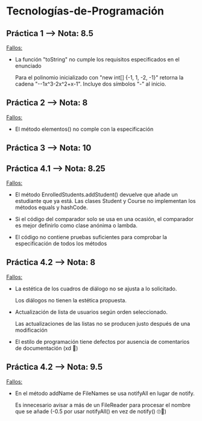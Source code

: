 # Tecnologías-de-Programación


## Práctica 1 --> Nota: 8.5

<ins>Fallos:</ins>

- La función "toString" no cumple los requisitos especificados en el enunciado
  
  Para el polinomio inicializado con "new int[] {-1, 1, -2, -1}" retorna la cadena "--1x^3-2x^2+x-1". Incluye dos símbolos "-" al inicio.
  

## Práctica 2 --> Nota: 8

<ins>Fallos:</ins>

- El método elementos() no comple con la especificación


## Práctica 3 --> Nota: 10


## Práctica 4.1 --> Nota: 8.25

<ins>Fallos:</ins>

- El método EnrolledStudents.addStudent() devuelve que añade un estudiante que ya está. Las clases Student y Course no implementan los métodos equals y hashCode.

- Si el código del comparador solo se usa en una ocasión, el comparador es mejor definirlo como clase anónima o lambda.

- El código no contiene pruebas suficientes para comprobar la especificación de todos los métodos 


## Práctica 4.2 --> Nota: 8

<ins>Fallos:</ins>

- La estética de los cuadros de diálogo no se ajusta a lo solicitado. 
  
  Los diálogos no tienen la estética propuesta.

- Actualización de lista de usuarios según orden seleccionado. 
  
  Las actualizaciones de las listas no se producen justo después de una modificación

- El estilo de programación tiene defectos por ausencia de comentarios de documentación (xd 🤣)


## Práctica 4.2 --> Nota: 9.5

<ins>Fallos:</ins>

- En el método addName de FileNames se usa notifyAll en lugar de notify.
  
  Es innecesario avisar a más de un FileReader para procesar el nombre que se añade (-0.5 por usar notifyAll() en vez de notify() 🙄🤡)
